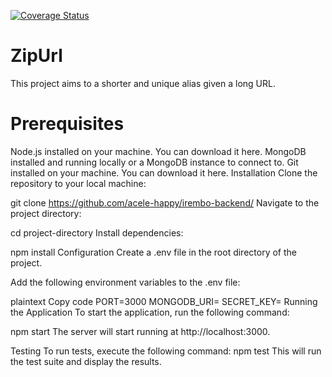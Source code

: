 [![Coverage Status](https://coveralls.io/repos/github/acele-happy/irembo-backend/badge.svg?branch=master)](https://coveralls.io/github/acele-happy/irembo-backend?branch=master)
# ZipUrl

This project aims to a shorter and unique
alias given a long URL.

# Prerequisites
Node.js installed on your machine. You can download it here.
MongoDB installed and running locally or a MongoDB instance to connect to.
Git installed on your machine. You can download it here.
Installation
Clone the repository to your local machine:

git clone https://github.com/acele-happy/irembo-backend/
Navigate to the project directory:

cd project-directory
Install dependencies:

npm install
Configuration
Create a .env file in the root directory of the project.

Add the following environment variables to the .env file:

plaintext
Copy code
PORT=3000
MONGODB_URI=<your-mongodb-uri>
SECRET_KEY=<your-secret-key>
Running the Application
To start the application, run the following command:

npm start
The server will start running at http://localhost:3000.

Testing
To run tests, execute the following command:
npm test
This will run the test suite and display the results.
